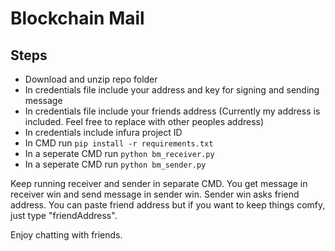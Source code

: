 # Blockchain Mail

## Steps

- Download and unzip repo folder
- In credentials file include your address and key for signing and sending message
- In credentials file include your friends address (Currently my address is included. Feel free to replace with other peoples address)
- In credentials include infura project ID
- In CMD run `pip install -r requirements.txt`
- In a seperate CMD run `python bm_receiver.py`
- In a seperate CMD run `python bm_sender.py`

Keep running receiver and sender in separate CMD.
You get message in receiver win and send message in sender win.
Sender win asks friend address. You can paste friend address but if you want to keep things comfy, just type "friendAddress".

Enjoy chatting with friends.

